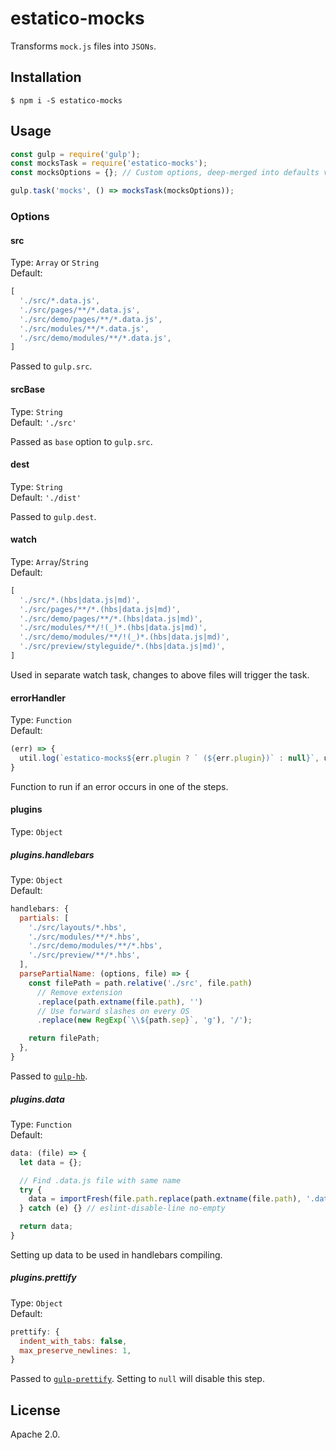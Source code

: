 # estatico-mocks

Transforms `mock.js` files into `JSONs`.

## Installation

```
$ npm i -S estatico-mocks
```

## Usage

```js
const gulp = require('gulp');
const mocksTask = require('estatico-mocks');
const mocksOptions = {}; // Custom options, deep-merged into defaults via _.merge

gulp.task('mocks', () => mocksTask(mocksOptions));
```

### Options

#### src

Type: `Array` or `String`<br>
Default:
```js
[
  './src/*.data.js',
  './src/pages/**/*.data.js',
  './src/demo/pages/**/*.data.js',
  './src/modules/**/*.data.js',
  './src/demo/modules/**/*.data.js',
]
```

Passed to `gulp.src`.

#### srcBase

Type: `String`<br>
Default: `'./src'`

Passed as `base` option to `gulp.src`.

#### dest

Type: `String`<br>
Default: `'./dist'`

Passed to `gulp.dest`.

#### watch

Type: `Array`/`String`<br>
Default:
```js
[
  './src/*.(hbs|data.js|md)',
  './src/pages/**/*.(hbs|data.js|md)',
  './src/demo/pages/**/*.(hbs|data.js|md)',
  './src/modules/**/!(_)*.(hbs|data.js|md)',
  './src/demo/modules/**/!(_)*.(hbs|data.js|md)',
  './src/preview/styleguide/*.(hbs|data.js|md)',
]
```

Used in separate watch task, changes to above files will trigger the task.

#### errorHandler

Type: `Function`<br>
Default:
```js
(err) => {
  util.log(`estatico-mocks${err.plugin ? ` (${err.plugin})` : null}`, util.colors.cyan(err.fileName), util.colors.red(err.message));
}
```

Function to run if an error occurs in one of the steps.

#### plugins

Type: `Object`

##### plugins.handlebars

Type: `Object`<br>
Default:
```js
handlebars: {
  partials: [
    './src/layouts/*.hbs',
    './src/modules/**/*.hbs',
    './src/demo/modules/**/*.hbs',
    './src/preview/**/*.hbs',
  ],
  parsePartialName: (options, file) => {
    const filePath = path.relative('./src', file.path)
      // Remove extension
      .replace(path.extname(file.path), '')
      // Use forward slashes on every OS
      .replace(new RegExp(`\\${path.sep}`, 'g'), '/');

    return filePath;
  },
}
```

Passed to [`gulp-hb`](https://www.npmjs.com/package/gulp-hb).

##### plugins.data

Type: `Function`<br>
Default:
```js
data: (file) => {
  let data = {};

  // Find .data.js file with same name
  try {
    data = importFresh(file.path.replace(path.extname(file.path), '.data.js'));
  } catch (e) {} // eslint-disable-line no-empty

  return data;
}
```

Setting up data to be used in handlebars compiling.

##### plugins.prettify

Type: `Object`<br>
Default:
```js
prettify: {
  indent_with_tabs: false,
  max_preserve_newlines: 1,
}
```

Passed to [`gulp-prettify`](https://www.npmjs.com/package/gulp-prettify). Setting to `null` will disable this step.

## License

Apache 2.0.
